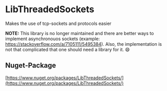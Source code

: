 # LibThreadedSockets
Makes the use of tcp-sockets and protocols easier

**NOTE:** This library is no longer maintained and there are better ways to implement asynchronouos sockets (example: https://stackoverflow.com/a/7105111/5495384). Also, the implementation is not that complicated that one should need a library for it. 😄

## Nuget-Package
[https://www.nuget.org/packages/LibThreadedSockets/](https://www.nuget.org/packages/LibThreadedSockets/)
